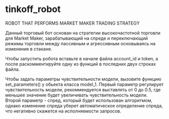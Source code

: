 # tinkoff_robot
ROBOT THAT PERFORMS MARKET MAKER TRADING STRATEGY


Данный торговый бот основан на стратегии высокочастотной торговли для Market Maker, зарабатывающий на спреде и переключающий режимы торговли между пассивным и агрессивным основываясь на изменения в стакане.  

Чтобы запустить робота вставьте в начале файла account_id и token, а после раскомментируйте одну из функций в последних двух строках файла.  

Чтобы задать параметры чувствительности модели, вызовите функцию set_parameters() у обьекта класса model_1.
Первый параметр регулирует чувствительность модели, рекоммендуется выставлять от 0 до 0.5, где меньшее значение будет увеличивать чувствительность модели. 
Второй параметр - спред, который будет использован алгоритмом, однако изменение спреда уберет автоматическое определение спреда, что негативно скажется на исполняемости запросов.
